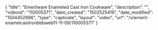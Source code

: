 {
    "title": "Emerilware Enameled Cast Iron Cookware",
    "description": "",
    "videoid": "110005371",
    "date_created": "1502525419",
    "date_modified": "1504452996",
    "type": "captivate",
    "layout": "video",
    "url": "\/v\/emeril-enamelcastironbbbweb11-11-09\/110005371"
}